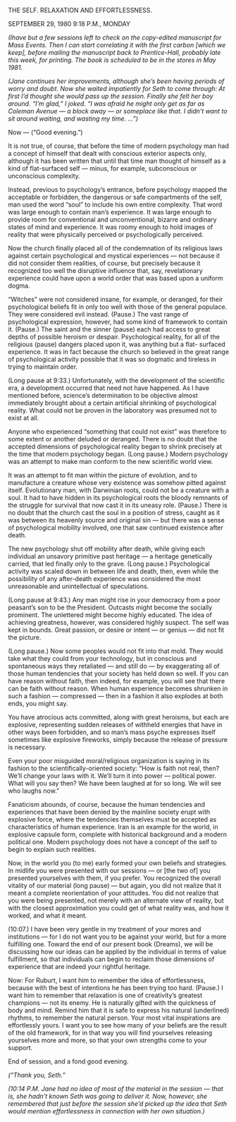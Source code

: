 THE SELF. RELAXATION AND EFFORTLESSNESS.

SEPTEMBER 29, 1980 9:18 P.M., MONDAY

*(Ihave but a few sessions left to check on the copy-edited manuscript for Mass Events. Then I can start correlating it with the first carbon [which we keep], before mailing the manuscript back to Prentice-Hall, probably late this week, for printing. The book is scheduled to be in the stores in May 1981.*

*(Jane continues her improvements, although she’s been having periods of worry and doubt. Now she waited impatiently for Seth to come through: At first I’d thought she would pass up the session. Finally she felt her boy around. “I’m glad,” I joked. “I was afraid he might only get as far as Coleman Avenue — a block away — or someplace like that. I didn’t want to sit around waiting, and wasting my time. ...”)*

Now —
(“Good evening.”)

It is not true, of course, that before the time of modern psychology man had a concept of himself that dealt with conscious exterior aspects only, although it has been written that until that time man thought of himself as a kind of flat-surfaced self — minus, for example, subconscious or unconscious complexity.

Instead, previous to psychology’s entrance, before psychology mapped the acceptable or forbidden, the dangerous or safe compartments of the self, man used the word “soul” to include his own entire complexity. That word was large enough to contain man’s experience. It was large enough to provide room for conventional and unconventional, bizarre and ordinary states of mind and experience. It was roomy enough to hold images of reality that were physically perceived or psychologically perceived.

Now the church finally placed all of the condemnation of its religious laws against certain psychological and mystical experiences — not because it did not consider them realities, of course, but precisely because it recognized too well the disruptive influence that, say, revelationary experience could have upon a world order that was based upon a uniform dogma.

“Witches” were not considered insane, for example, or deranged, for their psychological beliefs fit in only too well with those of the general populace. They were considered evil instead. (Pause.) The vast range of psychological expression, however, had some kind of framework to contain it. (Pause.) The saint and the sinner (pause) each had access to great depths of possible heroism or despair. Psychological reality, for all of the religious (pause) dangers placed upon it, was anything but a flat- surfaced experience. It was in fact because the church so believed in the great range of psychological activity possible that it was so dogmatic and tireless in trying to maintain order.

(Long pause at 9:33.) Unfortunately, with the development of the scientific era, a development occurred that need not have happened. As I have mentioned before, science’s determination to be objective almost immediately brought about a certain artificial shrinking of psychological reality. What could not be proven in the laboratory was presumed not to exist at all.

Anyone who experienced “something that could not exist” was therefore to some extent or another deluded or deranged. There is no doubt that the accepted dimensions of psychological reality began to shrink precisely at the time that modern psychology began. (Long pause.) Modern psychology was an attempt to make man conform to the new scientific world view.

It was an attempt to fit man within the picture of evolution, and to manufacture a creature whose very existence was somehow pitted against itself. Evolutionary man, with Darwinian roots, could not be a creature with a soul. It had to have hidden in its psychological roots the bloody remnants of the struggle for survival that now cast it in its uneasy role. (Pause.) There is no doubt that the church cast the soul in a position of stress, caught as it was between its heavenly source and original sin — but there was a sense of psychological mobility involved, one that saw continued existence after death.

The new psychology shut off mobility after death, while giving each individual an unsavory primitive past heritage — a heritage genetically carried, that led finally only to the grave. (Long pause.) Psychological activity was scaled down in between life and death, then, even while the possibility of any after-death experience was considered the most unreasonable and unintellectual of speculations.

(Long pause at 9:43.) Any man might rise in your democracy from a poor peasant’s son to be the President. Outcasts might become the socially prominent. The unlettered might become highly educated. The idea of achieving greatness, however, was considered highly suspect. The self was kept in bounds. Great passion, or desire or intent — or genius — did not fit the picture.

(Long pause.) Now some peoples would not fit into that mold. They would take what they could from your technology, but in conscious and spontaneous ways they retaliated — and still do — by exaggerating all of those human tendencies that your society has held down so well. If you can have reason without faith, then indeed, for example, you will see that there can be faith without reason. When human experience becomes shrunken in such a fashion — compressed — then in a fashion it also explodes at both ends, you might say.

You have atrocious acts committed, along with great heroisms, but each are explosive, representing sudden releases of withheld energies that have in other ways been forbidden, and so man’s mass psyche expresses itself sometimes like explosive fireworks, simply because the release of pressure is necessary.

Even your poor misguided moral/religious organization is saying in its fashion to the scientifically-oriented society: “How is faith not real, then? We’ll change your laws with it. We’ll turn it into power — political power. What will you say then? We have been laughed at for so long. We will see who laughs now.”

Fanaticism abounds, of course, because the human tendencies and experiences that have been denied by the mainline society erupt with explosive force, where the tendencies themselves must be accepted as characteristics of human experience. Iran is an example for the world, in explosive capsule form, complete with historical background and a modern political one. Modern psychology does not have a concept of the self to begin to explain such realities.

Now, in the world you (to me) early formed your own beliefs and strategies. In midlife you were presented with our sessions — or [the two of] you presented yourselves with them, if you prefer. You recognized the overall vitality of our material (long pause) — but again, you did not realize that it meant a complete reorientation of your attitudes. You did not realize that you were being presented, not merely with an alternate view of reality, but with the closest approximation you could get of what reality was, and how it worked, and what it meant.

(10:07.) I have been very gentle in my treatment of your mores and institutions — for I do not want you to be against your world, but for a more fulfilling one. Toward the end of our present book (Dreams), we will be discussing how our ideas can be applied by the individual in terms of value fulfillment, so that individuals can begin to reclaim those dimensions of experience that are indeed your rightful heritage.

Now: For Ruburt, I want him to remember the idea of effortlessness, because with the best of intentions he has been trying too hard. (Pause.) I want him to remember that relaxation is one of creativity’s greatest champions — not its enemy. He is naturally gifted with the quickness of body and mind. Remind him that it is safe to express his natural (underlined) rhythms, to remember the natural person. Your most vital inspirations are effortlessly yours. I want you to see how many of your beliefs are the result of the old framework, for in that way you will find yourselves releasing yourselves more and more, so that your own strengths come to your support.

End of session, and a fond good evening.

*(“Thank you, Seth.”*

*(10:14 P.M. Jane had no idea of most of the material in the session — that is, she hadn’t known Seth was going to deliver it. Now, however, she remembered that just before the session she’d picked up the idea that Seth would mention effortlessness in connection with her own situation.)*
